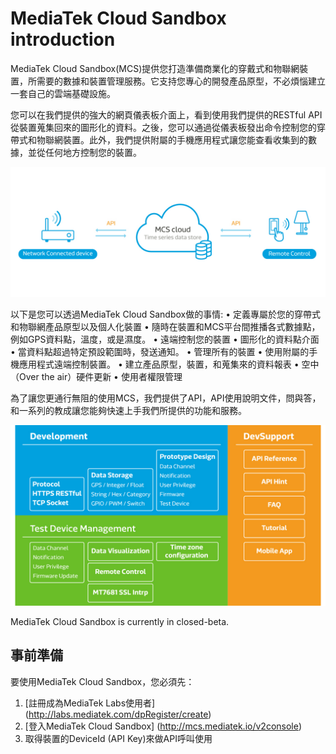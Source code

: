 # **MediaTek Cloud Sandbox introduction**

MediaTek Cloud Sandbox(MCS)提供您打造準備商業化的穿戴式和物聯網裝置，所需要的數據和裝置管理服務。它支持您專心的開發產品原型，不必煩惱建立一套自己的雲端基礎設施。

您可以在我們提供的強大的網頁儀表板介面上，看到使用我們提供的RESTful API從裝置蒐集回來的圖形化的資料。之後，您可以通過從儀表板發出命令控制您的穿帶式和物聯網裝置。此外，我們提供附屬的手機應用程式讓您能查看收集到的數據，並從任何地方控制您的裝置。

![](https://github.com/Mediatek-Cloud/mcs-resources/blob/master/content/zh-TW/images/content01.jpg)

以下是您可以透過MediaTek Cloud Sandbox做的事情:
•	定義專屬於您的穿帶式和物聯網產品原型以及個人化裝置
•	隨時在裝置和MCS平台間推播各式數據點，例如GPS資料點，溫度，或是濕度。
•	遠端控制您的裝置
•	圖形化的資料點介面
•	當資料點超過特定預設範圍時，發送通知。
•	管理所有的裝置
•	使用附屬的手機應用程式遠端控制裝置。
•	建立產品原型，裝置，和蒐集來的資料報表
•	空中（Over the air）硬件更新
•	使用者權限管理


為了讓您更通行無阻的使用MCS，我們提供了API，API使用說明文件，問與答，和一系列的教成讓您能夠快速上手我們所提供的功能和服務。


![](https://github.com/Mediatek-Cloud/mcs-resources/blob/master/content/zh-TW/images/content_img/content_img-02.jpg)


MediaTek Cloud Sandbox is currently in closed-beta.



## **事前準備**
要使用MediaTek Cloud Sandbox，您必須先：
1. [註冊成為MediaTek Labs使用者] (http://labs.mediatek.com/dpRegister/create)
2. [登入MediaTek Cloud Sandbox] (http://mcs.mediatek.io/v2console)
3. 取得裝置的DeviceId (API Key)來做API呼叫使用
